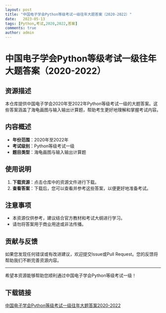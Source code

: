 ```yaml
---
layout: post
title: "中国电子学会Python等级考试一级往年大题答案（2020-2022）"
date:   2023-05-13
tags: [Python,考试,2020,2022,答案]
comments: true
author: admin
---
```

# 中国电子学会Python等级考试一级往年大题答案（2020-2022）

## 资源描述

本仓库提供中国电子学会2020年至2022年Python等级考试一级的大题答案。这些答案涵盖了海龟画图与输入输出计算题，帮助考生更好地理解和掌握考试内容。

## 内容概述

- **年份范围**：2020年至2022年
- **考试级别**：Python等级考试一级
- **题目类型**：海龟画图与输入输出计算题

## 使用说明

1. **下载资源**：点击仓库中的资源文件进行下载。
2. **查看答案**：下载后，您可以查看并参考这些答案，以便更好地准备考试。

## 注意事项

- 本资源仅供参考，建议结合官方教材和考试大纲进行学习。
- 请勿将答案用于商业用途或非法传播。

## 贡献与反馈

如果您发现任何错误或有改进建议，欢迎提交Issue或Pull Request。您的反馈将帮助我们不断完善资源内容。

---

希望本资源能够帮助您顺利通过中国电子学会Python等级考试一级！

## 下载链接

[中国电子学会Python等级考试一级往年大题答案2020-2022](https://pan.quark.cn/s/668552ea3a68)